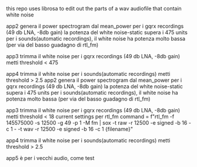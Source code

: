 this repo uses librosa to edit out the parts of a wav audiofile that contain white noise


app2 genera il power spectrogram dal mean_power
per i gqrx recordings (49 db LNA, -8db gain) la potenza del white noise-static supera 
i 475 units
per i sounds(automatic recordings), il white noise ha potenza molto bassa (per via del basso guadagno di rtl_fm)

app3 trimma il white noise
per i gqrx recordings (49 db LNA, -8db gain) metti threshold < 475

app4 trimma il white noise
per i sounds(automatic recordings) metti threshold > 2.5
app2 genera il power spectrogram dal mean_power
per i gqrx recordings (49 db LNA, -8db gain) la potenza del white noise-static supera 
i 475 units
per i sounds(automatic recordings), il white noise ha potenza molto bassa (per via del basso guadagno di rtl_fm)

app3 trimma il white noise
per i gqrx recordings (49 db LNA, -8db gain) metti threshold < 18
current settings per rtl_fm
command = f"rtl_fm -f 145575000 -s 12500 -g 49 -p 1 -M fm | sox -t raw -r 12500 -e signed -b 16 -c 1 - -t wav -r 12500 -e signed -b 16 -c 1 {filename}"

app4 trimma il white noise
per i sounds(automatic recordings) metti threshold > 2.5

app5 è per i vecchi audio, come test
